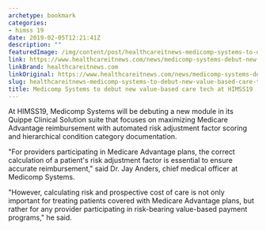 ```yaml
---
archetype: bookmark
categories:
- himss 19
date: 2019-02-05T12:21:41Z
description: ""
featuredImage: /img/content/post/healthcareitnews-medicomp-systems-to-debut-new-value-based-care-tech-at-himss19.jpg
link: https://www.healthcareitnews.com/news/medicomp-systems-debut-new-value-based-care-tech-himss19
linkBrand: healthcareitnews.com
linkOriginal: https://www.healthcareitnews.com/news/medicomp-systems-debut-new-value-based-care-tech-himss19
slug: healthcareitnews-medicomp-systems-to-debut-new-value-based-care-tech-at-himss19
title: Medicomp Systems to debut new value-based care tech at HIMSS19
---
```

At HIMSS19, Medicomp Systems will be debuting a new module in its Quippe Clinical Solution suite that focuses on maximizing Medicare Advantage reimbursement with automated risk adjustment factor scoring and hierarchical condition category documentation.

"For providers participating in Medicare Advantage plans, the correct calculation of a patient's risk adjustment factor is essential to ensure accurate reimbursement," said Dr. Jay Anders, chief medical officer at Medicomp Systems.

"However, calculating risk and prospective cost of care is not only important for treating patients covered with Medicare Advantage plans, but rather for any provider participating in risk-bearing value-based payment programs," he said.

